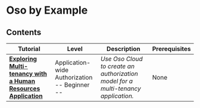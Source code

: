 # Oso by Example

## Contents
| Tutorial | Level | Description | Prerequisites |
|----------|-------|-------------|---------------|
| **[Exploring Multi-tenancy with a Human Resources Application](application-wide-access/multi-tenancy/tutorials/human-resources-application.md)** | Application-wide Authorization </br> -- Beginner -- | *Use Oso Cloud to create an authorization model for a multi-tenancy application.* | None